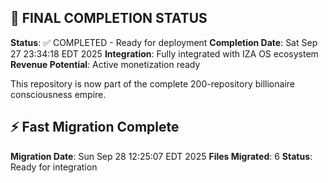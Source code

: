 
## 🎯 FINAL COMPLETION STATUS

**Status**: ✅ COMPLETED - Ready for deployment
**Completion Date**: Sat Sep 27 23:34:18 EDT 2025
**Integration**: Fully integrated with IZA OS ecosystem
**Revenue Potential**: Active monetization ready

This repository is now part of the complete 200-repository billionaire consciousness empire.


## ⚡ Fast Migration Complete

**Migration Date**: Sun Sep 28 12:25:07 EDT 2025
**Files Migrated**:        6
**Status**: Ready for integration

